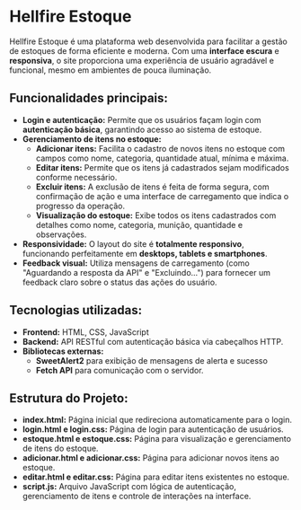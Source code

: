 # Hellfire Estoque

Hellfire Estoque é uma plataforma web desenvolvida para facilitar a gestão de estoques de forma eficiente e moderna. Com uma **interface escura** e **responsiva**, o site proporciona uma experiência de usuário agradável e funcional, mesmo em ambientes de pouca iluminação.

## Funcionalidades principais:

- **Login e autenticação:** Permite que os usuários façam login com **autenticação básica**, garantindo acesso ao sistema de estoque.
- **Gerenciamento de itens no estoque:**
  - **Adicionar itens:** Facilita o cadastro de novos itens no estoque com campos como nome, categoria, quantidade atual, mínima e máxima.
  - **Editar itens:** Permite que os itens já cadastrados sejam modificados conforme necessário.
  - **Excluir itens:** A exclusão de itens é feita de forma segura, com confirmação de ação e uma interface de carregamento que indica o progresso da operação.
  - **Visualização do estoque:** Exibe todos os itens cadastrados com detalhes como nome, categoria, munição, quantidade e observações.
- **Responsividade:** O layout do site é **totalmente responsivo**, funcionando perfeitamente em **desktops, tablets e smartphones**.
- **Feedback visual:** Utiliza mensagens de carregamento (como "Aguardando a resposta da API" e "Excluindo...") para fornecer um feedback claro sobre o status das ações do usuário.

## Tecnologias utilizadas:
- **Frontend:** HTML, CSS, JavaScript
- **Backend:** API RESTful com autenticação básica via cabeçalhos HTTP.
- **Bibliotecas externas:** 
  - **SweetAlert2** para exibição de mensagens de alerta e sucesso
  - **Fetch API** para comunicação com o servidor.

## Estrutura do Projeto:
- **index.html:** Página inicial que redireciona automaticamente para o login.
- **login.html e login.css:** Página de login para autenticação de usuários.
- **estoque.html e estoque.css:** Página para visualização e gerenciamento de itens do estoque.
- **adicionar.html e adicionar.css:** Página para adicionar novos itens ao estoque.
- **editar.html e editar.css:** Página para editar itens existentes no estoque.
- **script.js:** Arquivo JavaScript com lógica de autenticação, gerenciamento de itens e controle de interações na interface.
